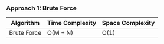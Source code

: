 ### Approach 1: Brute Force

| Algorithm              | Time Complexity          | Space Complexity  |
|----------------------- | ------------------------ | ----------------- |
| Brute Force            | O(M + N)                 | O(1)              |


